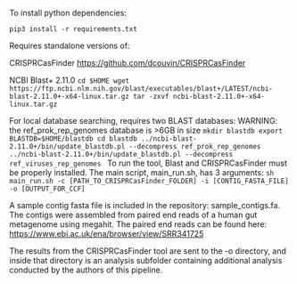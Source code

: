 To install python dependencies:

`pip3 install -r requirements.txt`

Requires standalone versions of:

CRISPRCasFinder
https://github.com/dcouvin/CRISPRCasFinder

NCBI Blast+ 2.11.0
`cd $HOME
wget https://ftp.ncbi.nlm.nih.gov/blast/executables/blast+/LATEST/ncbi-blast-2.11.0+-x64-linux.tar.gz
tar -zxvf ncbi-blast-2.11.0+-x64-linux.tar.gz`

For local database searching, requires two BLAST databases:
WARNING: the ref_prok_rep_genomes database is >6GB in size
`mkdir blastdb
export BLASTDB=$HOME/blastdb
cd blastdb
../ncbi-blast-2.11.0+/bin/update_blastdb.pl --decompress ref_prok_rep_genomes
../ncbi-blast-2.11.0+/bin/update_blastdb.pl --decompress ref_viruses_rep_genomes
`
To run the tool, Blast and CRISPRCasFinder must be properly installed.
The main script, main_run.sh, has 3 arguments:
`sh main_run.sh -c [PATH_TO_CRISPRCasFinder_FOLDER] -i [CONTIG_FASTA_FILE] -o [OUTPUT_FOR_CCF]`

A sample contig fasta file is included in the repository: sample_contigs.fa. The contigs were assembled from paired end reads of a human gut metagenome using megahit. The paired end reads can be found here: 
https://www.ebi.ac.uk/ena/browser/view/SRR341725

The results from the CRISPRCasFinder tool are sent to the -o directory, and inside that directory is an analysis subfolder containing additional analysis conducted by the authors of this pipeline.
